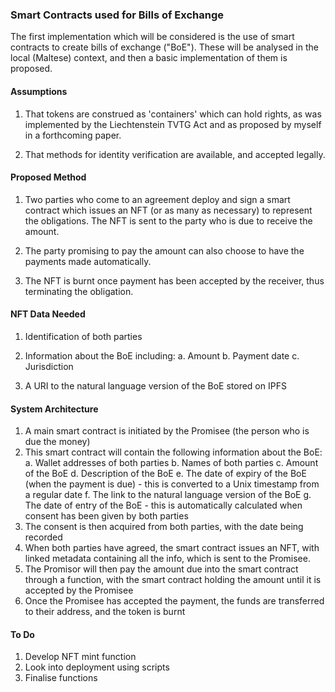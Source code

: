 ### Smart Contracts used for Bills of Exchange

The first implementation which will be considered is the use of smart contracts to create bills of exchange ("BoE"). These will be analysed in the local (Maltese) context, and then a basic implementation of them is proposed. 

#### Assumptions
1. That tokens are construed as 'containers' which can hold rights, as was implemented by the Liechtenstein TVTG Act and as proposed by myself in a forthcoming paper.

2. That methods for identity verification are available, and accepted legally.

#### Proposed Method
1. Two parties who come to an agreement deploy and sign a smart contract which issues an NFT (or as many as necessary) to represent the obligations. The NFT is sent to the party who is due to receive the amount.

2. The party promising to pay the amount can also choose to have the payments made automatically.

3. The NFT is burnt once payment has been accepted by the receiver, thus terminating the obligation.


#### NFT Data Needed
1. Identification of both parties

2. Information about the BoE including:
    a. Amount
    b. Payment date
    c. Jurisdiction

3. A URI to the natural language version of the BoE stored on IPFS

#### System Architecture

1. A main smart contract is initiated by the Promisee (the person who is due the money)
2. This smart contract will contain the following information about the BoE:
    a. Wallet addresses of both parties
    b. Names of both parties
    c. Amount of the BoE
    d. Description of the BoE
    e. The date of expiry of the BoE (when the payment is due) - this is converted to a Unix timestamp from a regular date
    f. The link to the natural language version of the BoE
    g. The date of entry of the BoE - this is automatically calculated when consent has been given by both parties
3. The consent is then acquired from both parties, with the date being recorded
4. When both parties have agreed, the smart contract issues an NFT, with linked metadata containing all the info, which is sent to the Promisee.
5. The Promisor will then pay the amount due into the smart contract through a function, with the smart contract holding the amount until it is accepted by the Promisee
6. Once the Promisee has accepted the payment, the funds are transferred to their address, and the token is burnt

#### To Do

1. Develop NFT mint function
2. Look into deployment using scripts
3. Finalise functions
